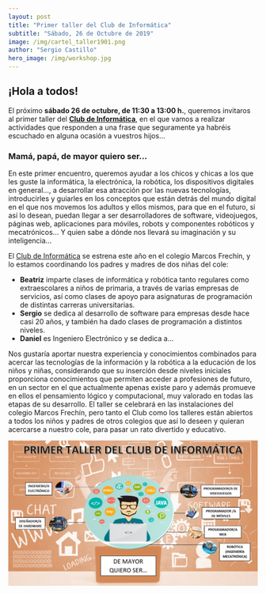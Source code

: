 ```yaml
---
layout: post
title: "Primer taller del Club de Informática"
subtitle: "Sábado, 26 de Octubre de 2019"
image: /img/cartel_taller1901.png
author: "Sergio Castillo"
hero_image: /img/workshop.jpg
---
```


## ¡Hola a todos!
El próximo **sábado 26 de octubre, de 11:30 a 13:00 h.**, queremos invitaros al primer taller del [**Club de Informática**](/), en el que vamos a realizar actividades que responden a una frase que seguramente ya habréis escuchado en alguna ocasión a vuestros hijos…

### Mamá, papá, de mayor quiero ser…
En este primer encuentro, queremos ayudar a los chicos y chicas a los que les guste la informática, la electrónica, la robótica, los dispositivos digitales en general…, a desarrollar esa atracción por las nuevas tecnologías, introducirles y guiarles en los conceptos que están detrás del mundo digital en el que nos movemos los adultos y ellos mismos, para que en el futuro, si así lo desean, puedan llegar a ser desarrolladores de software, videojuegos, páginas web, aplicaciones para móviles, robots y componentes robóticos y mecatrónicos… Y quien sabe a dónde nos llevará su imaginación y su inteligencia…

El [Club de Informática](/) se estrena este año en el colegio Marcos Frechín, y lo estamos coordinando los padres y madres de dos niñas del cole: 
- **Beatriz** imparte clases de informática y robótica tanto regulares como extraescolares a niños de primaria, a través de varias empresas de servicios, así como clases de apoyo para asignaturas de programación de distintas carreras universitarias.
- **Sergio** se dedica al desarrollo de software para empresas desde hace casi 20 años, y también ha dado clases de programación a distintos niveles.
- **Daniel** es Ingeniero Electrónico y se dedica a…

Nos gustaría aportar nuestra experiencia y conocimientos combinados para acercar las tecnologías de la información y la robótica a la educación de los niños y niñas, considerando que su inserción desde niveles iniciales proporciona conocimientos que permiten acceder a profesiones de futuro, en un sector en el que actualmente apenas existe paro y además promueve en ellos el pensamiento lógico y computacional, muy valorado en todas las etapas de su desarrollo.
El taller se celebrará en las instalaciones del colegio Marcos Frechín, pero tanto el Club como los talleres están abiertos a todos los niños y padres de otros colegios que así lo deseen y quieran acercarse a nuestro cole, para pasar un rato divertido y educativo.

![Taller1901](/img/cartel_taller1901.png)